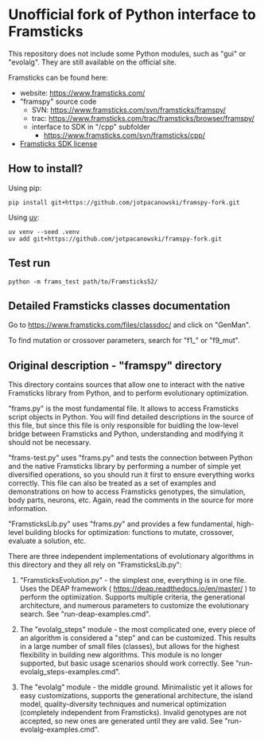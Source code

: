 # Unofficial fork of Python interface to Framsticks

This repository does not include some Python modules, such as "gui" or "evolalg".
They are still available on the official site.


Framsticks can be found here:

- website: https://www.framsticks.com/
- "framspy" source code
  - SVN: https://www.framsticks.com/svn/framsticks/framspy/
  - trac: https://www.framsticks.com/trac/framsticks/browser/framspy/
  - interface to SDK in "/cpp" subfolder
    - https://www.framsticks.com/svn/framsticks/cpp/
- [Framsticks SDK license](https://www.framsticks.com/svn/framsticks/cpp/LICENSE.txt)

## How to install?

Using pip:

```
pip install git+https://github.com/jotpacanowski/framspy-fork.git
```

Using [uv](https://docs.astral.sh/uv/):

```
uv venv --seed .venv
uv add git+https://github.com/jotpacanowski/framspy-fork.git
```

## Test run

```
python -m frams_test path/to/Framsticks52/
```

## Detailed Framsticks classes documentation

Go to https://www.framsticks.com/files/classdoc/ and click on "GenMan".

To find mutation or crossover parameters, search for "f1_" or "f9_mut".

<!-- TODO: mutate and crossover C++ impl. - links from tutorial? -->


## Original description - "framspy" directory

This directory contains sources that allow one to interact with the native
Framsticks library from Python, and to perform evolutionary optimization.

"frams.py" is the most fundamental file. It allows to access Framsticks script
objects in Python. You will find detailed descriptions in the source of this file,
but since this file is only responsible for buidling the low-level bridge between
Framsticks and Python, understanding and modifying it should not be necessary.

"frams-test.py" uses "frams.py" and tests the connection between Python
and the native Framsticks library by performing a number of simple yet diversified
operations, so you should run it first to ensure everything works correctly.
This file can also be treated as a set of examples and demonstrations on how to access
Framsticks genotypes, the simulation, body parts, neurons, etc.
Again, read the comments in the source for more information.

"FramsticksLib.py" uses "frams.py" and provides a few fundamental, high-level building blocks
for optimization: functions to mutate, crossover, evaluate a solution, etc.

There are three independent implementations of evolutionary algorithms in this directory
and they all rely on "FramsticksLib.py":

1) "FramsticksEvolution.py" - the simplest one, everything is in one file. Uses the DEAP
    framework ( https://deap.readthedocs.io/en/master/ ) to perform the optimization.
    Supports multiple criteria, the generational architecture, and numerous parameters
    to customize the evolutionary search.
    See "run-deap-examples.cmd".

2)  The "evolalg_steps" module - the most complicated one, every piece of an algorithm
    is considered a "step" and can be customized. This results in a large number of small
    files (classes), but allows for the highest flexibility in building new algorithms.
    This module is no longer supported, but basic usage scenarios should work correctly.
    See "run-evolalg_steps-examples.cmd".

3)  The "evolalg" module - the middle ground. Minimalistic yet it allows for easy
    customizations, supports the generational architecture, the island model, quality-diversity
    techniques and numerical optimization (completely independent from Framsticks).
    Invalid genotypes are not accepted, so new ones are generated until they are valid.
    See "run-evolalg-examples.cmd".
